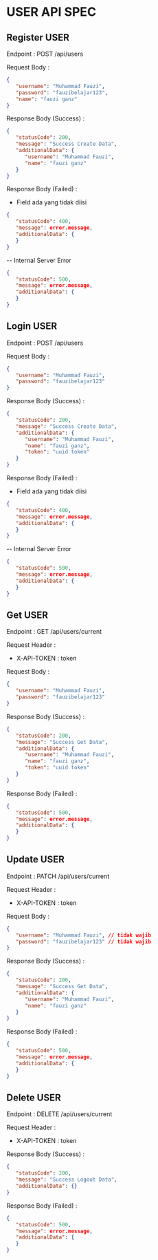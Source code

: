 # USER API SPEC

## Register USER

Endpoint : POST /api/users

Request Body :

```json
{
   "username": "Muhammad Fauzi",
   "password": "fauzibelajar123",
   "name": "fauzi ganz"
}
```

Response Body (Success) :

```json
{
   "statusCode": 200,
   "message": "Success Create Data",
   "additionalData": {
      "username": "Muhammad Fauzi",
      "name": "fauzi ganz"
   }
}
```

Response Body (Failed) :

-  Field ada yang tidak diisi

```json
{
   "statusCode": 400,
   "message": error.message,
   "additionalData": {
   }
}
```

-- Internal Server Error

```json
{
   "statusCode": 500,
   "message": error.message,
   "additionalData": {
   }
}
```

## Login USER

Endpoint : POST /api/users

Request Body :

```json
{
   "username": "Muhammad Fauzi",
   "password": "fauzibelajar123"
}
```

Response Body (Success) :

```json
{
   "statusCode": 200,
   "message": "Success Create Data",
   "additionalData": {
      "username": "Muhammad Fauzi",
      "name": "fauzi ganz",
      "token": "uuid token"
   }
}
```

Response Body (Failed) :

-  Field ada yang tidak diisi

```json
{
   "statusCode": 400,
   "message": error.message,
   "additionalData": {
   }
}
```

-- Internal Server Error

```json
{
   "statusCode": 500,
   "message": error.message,
   "additionalData": {
   }
}
```

## Get USER

Endpoint : GET /api/users/current

Request Header :

-  X-API-TOKEN : token

Request Body :

```json
{
   "username": "Muhammad Fauzi",
   "password": "fauzibelajar123"
}
```

Response Body (Success) :

```json
{
   "statusCode": 200,
   "message": "Success Get Data",
   "additionalData": {
      "username": "Muhammad Fauzi",
      "name": "fauzi ganz",
      "token": "uuid token"
   }
}
```

Response Body (Failed) :

```json
{
   "statusCode": 500,
   "message": error.message,
   "additionalData": {
   }
}
```

## Update USER

Endpoint : PATCH /api/users/current

Request Header :

-  X-API-TOKEN : token

Request Body :

```json
{
   "username": "Muhammad Fauzi", // tidak wajib
   "password": "fauzibelajar123" // tidak wajib
}
```

Response Body (Success) :

```json
{
   "statusCode": 200,
   "message": "Success Get Data",
   "additionalData": {
      "username": "Muhammad Fauzi",
      "name": "fauzi ganz"
   }
}
```

Response Body (Failed) :

```json
{
   "statusCode": 500,
   "message": error.message,
   "additionalData": {
   }
}
```

## Delete USER

Endpoint : DELETE /api/users/current

Request Header :

-  X-API-TOKEN : token

Response Body (Success) :

```json
{
   "statusCode": 200,
   "message": "Success Logout Data",
   "additionalData": {}
}
```

Response Body (Failed) :

```json
{
   "statusCode": 500,
   "message": error.message,
   "additionalData": {
   }
}
```
